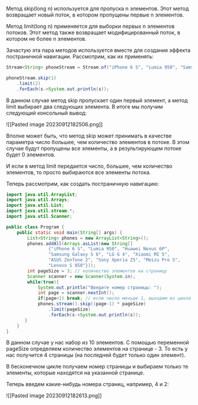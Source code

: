 Метод skip(long n) используется для пропуска n элементов. Этот метод возвращает новый поток, в котором пропущены первые n элементов.

Метод limit(long n) применяется для выборки первых n элементов потоков. Этот метод также возвращает модифицированный поток, в котором не более n элементов.

Зачастую эта пара методов используется вместе для создания эффекта постраничной навигации. Рассмотрим, как их применять:

```Java
Stream<String> phoneStream = Stream.of("iPhone 6 S", "Lumia 950", "Samsung Galaxy S 6", "LG G 4", "Nexus 7");

phoneStream.skip(1)
    .limit(2)
    .forEach(s->System.out.println(s));
```

В данном случае метод skip пропускает один первый элемент, а метод limit выбирает два следующих элемента. В итоге мы получим следующий консольный вывод:

![[Pasted image 20230912182506.png]]

Вполне может быть, что метод skip может принимать в качестве параметра число большее, чем количество элементов в потоке. В этом случае будут пропущены все элементы, а в результирующем потоке будет 0 элементов.

И если в метод limit передается число, большее, чем количество элементов, то просто выбираются все элементы потока.

Теперь рассмотрим, как создать постраничную навигацию:

```Java
import java.util.ArrayList;
import java.util.Arrays;
import java.util.List;
import java.util.stream.*;
import java.util.Scanner;

public class Program {
    public static void main(String[] args) {
        List<String> phones = new ArrayList<String>();
        phones.addAll(Arrays.asList(new String[]
                {"iPhone 6 S", "Lumia 950", "Huawei Nexus 6P",
                "Samsung Galaxy S 6", "LG G 4", "Xiaomi MI 5",
                "ASUS Zenfone 2", "Sony Xperia Z5", "Meizu Pro 5",
                "Lenovo S 850"}));
        int pageSize = 3; // количество элементов на страницу
        Scanner scanner = new Scanner(System.in);
        while(true){
            System.out.println("Введите номер страницы: ");
            int page = scanner.nextInt();
            if(page<1) break; // если число меньше 1, выходим из цикла
            phones.stream().skip((page-1) * pageSize)
                .limit(pageSize)
                .forEach(s->System.out.println(s));
       }
    }
}
```

В данном случае у нас набор из 10 элементов. С помощью переменной pageSize определяем количество элементов на странице - 3. То есть у нас получится 4 страницы (на последней будет только один элемент).

В бесконечном цикле получаем номер страницы и выбираем только те элементы, которые находятся на указанной странице.

Теперь введем какие-нибудь номера страниц, например, 4 и 2:

![[Pasted image 20230912182613.png]]